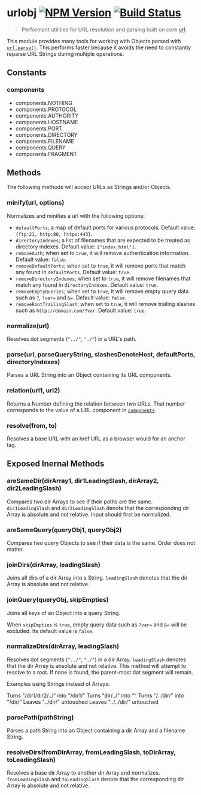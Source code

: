 # urlobj [![NPM Version](http://badge.fury.io/js/urlobj.svg)](http://badge.fury.io/js/urlobj) [![Build Status](https://secure.travis-ci.org/stevenvachon/urlobj.svg)](http://travis-ci.org/stevenvachon/urlobj)
> Performant utilities for URL resolution and parsing built on core [url](https://nodejs.org/api/url.html).

This module provides many tools for working with Objects parsed with [`url.parse()`](https://nodejs.org/api/url.html#url_url_parse_urlstr_parsequerystring_slashesdenotehost). This performs faster because it avoids the need to constantly reparse URL Strings during multiple operations.

## Constants

### components

* components.NOTHING
* components.PROTOCOL
* components.AUTHORITY
* components.HOSTNAME
* components.PORT
* components.DIRECTORY
* components.FILENAME
* components.QUERY
* components.FRAGMENT

## Methods

The following methods will accept URLs as Strings and/or Objects.

### minify(url, options)
Normalizes and minifies a url with the following options:

* `defaultPorts`; a map of default ports for various protocols. Default value: `{ftp:21, http:80, https:443}`.
* `directoryIndexes`; a list of filenames that are expected to be treated as directory indexes. Default value: `["index.html"]`.
* `removeAuth`; when set to `true`, it will remove authentication information. Default value: `false`.
* `removeDefaultPorts`; when set to `true`, it will remove ports that match any found in `defaultPorts`. Default value: `true`.
* `removeDirectoryIndexes`; when set to `true`, it will remove filenames that match any found in `directoryIndexes`. Default value: `true`.
* `removeEmptyQueries`; when set to `true`, it will remove empty query data such as `?`, `?var=` and `&=`. Default value: `false`.
* `removeRootTrailingSlash`; when set to `true`, it will remove trailing slashes such as `http://domain.com/?var`. Default value: `true`.

### normalize(url)
Resolves dot segments (`"../"`, `"./"`) in a URL's path.

### parse(url, parseQueryString, slashesDenoteHost, defaultPorts, directoryIndexes)
Parses a URL String into an Object containing its URL components.

### relation(url1, url2)
Returns a Number defining the relation between two URLs. That number corresponds to the value of a URL component in [`components`](#components).

### resolve(from, to)
Resolves a base URL with an href URL as a browser would for an anchor tag.

## Exposed Inernal Methods

### areSameDir(dirArray1, dir1LeadingSlash, dirArray2, dir2LeadingSlash)
Compares two dir Arrays to see if their paths are the same. `dir1LeadingSlash` and `dir2LeadingSlash` denote that the corresponding dir Array is absolute and not relative. Input should first be normalized.

### areSameQuery(queryObj1, queryObj2)
Compares two query Objects to see if their data is the same. Order does not matter.

### joinDirs(dirArray, leadingSlash)
Joins all dirs of a dir Array into a String. `leadingSlash` denotes that the dir Array is absolute and not relative.

### joinQuery(queryObj, skipEmpties)
Joins all keys of an Object into a query String.

When `skipEmpties` is `true`, empty query data such as `?var=` and `&=` will be excluded. Its default value is `false`.

### normalizeDirs(dirArray, leadingSlash)
Resolves dot segments (`"../"`, `"./"`) in a dir Array. `leadingSlash` denotes that the dir Array is absolute and not relative. This method will attempt to resolve to a root. If none is found, the parent-most dot segment will remain.

Examples using Strings instead of Arrays:

Turns "/dir1/dir2/../" into "/dir1/"
Turns "dir/../" into ""
Turns "/../dir/" into "/dir/"
Leaves "../dir/" untouched
Leaves "../../dir/" untouched

### parsePath(pathString)
Parses a path String into an Object containing a dir Array and a filename String.

### resolveDirs(fromDirArray, fromLeadingSlash, toDirArray, toLeadingSlash)
Resolves a base dir Array to another dir Array and normalizes. `fromLeadingSlash` and `toLeadingSlash` denote that the corresponding dir Array is absolute and not relative.
